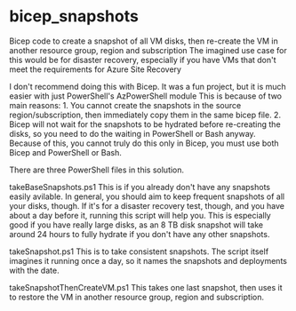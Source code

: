 # bicep_snapshots
Bicep code to create a snapshot of all VM disks, then re-create the VM in another resource group, region and subscription
The imagined use case for this would be for disaster recovery, especially if you have VMs that don't meet the requirements for Azure Site Recovery

I don't recommend doing this with Bicep. It was a fun project, but it is much easier with just PowerShell's AzPowerShell module
This is because of two main reasons:
    1. You cannot create the snapshots in the source region/subscription, then immediately copy them in the same bicep file.
    2. Bicep will not wait for the snapshots to be hydrated before re-creating the disks, so you need to do the waiting in PowerShell or Bash anyway.
Because of this, you cannot truly do this only in Bicep, you must use both Bicep and PowerShell or Bash. 

There are three PowerShell files in this solution.

takeBaseSnapshots.ps1
    This is if you already don't have any snapshots easily avilable. In general, you should aim to keep frequent snapshots of all your disks, though. If it's for a disaster recovery test, though, and you have about a day before it, running this script will help you. This is especially good if you have really large disks, as an 8 TB disk snapshot will take around 24 hours to fully hydrate if you don't have any other snapshots.

takeSnapshot.ps1
    This is to take consistent snapshots. The script itself imagines it running once a day, so it names the snapshots and deployments with the date.

takeSnapshotThenCreateVM.ps1
    This takes one last snapshot, then uses it to restore the VM in another resource group, region and subscription.